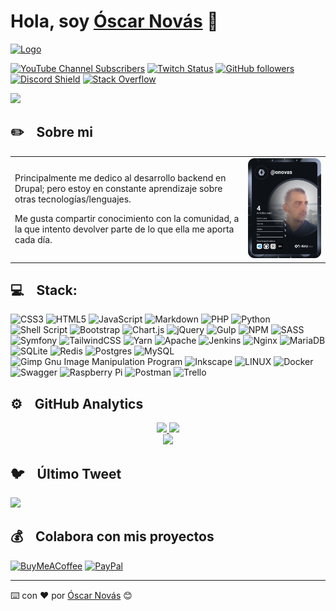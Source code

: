 Hola, soy [Óscar Novás][mi-web] 👋
===

[![Logo](https://res.cloudinary.com/onovas/image/upload/v1681459250/GitHub/Profile/logo-grande_kjhq3e.png)][mi-web]

[![YouTube Channel Subscribers](https://img.shields.io/youtube/channel/subscribers/UCPFvLCqNikzBL4fhdFoew7w?style=social)](https://www.youtube.com/channel/UCPFvLCqNikzBL4fhdFoew7w?sub_confirmation=1) [![Twitch Status](https://img.shields.io/twitch/status/oscarnovasf?style=social)](https://www.twitch.tv/oscarnovasf) [![GitHub followers](https://img.shields.io/github/followers/oscarnovasf?style=social)](https://github.com/oscarnovasf) [![Discord Shield](https://discordapp.com/api/guilds/1080884289966706779/widget.png?style=shield)](https://discord.gg/DUDsdVZY) [![Stack Overflow](https://img.shields.io/badge/-Stackoverflow-FE7A16?logo=stack-overflow&logoColor=white)](https://stackoverflow.com/users/210028)

[![](https://visitcount.itsvg.in/api?id=oscarnovasf&icon=0&color=0)](https://visitcount.itsvg.in)

## ✏️ &nbsp;&nbsp;&nbsp;Sobre mi
<table border=0>
  <tr>
    <td>
      <p>
        Principalmente me dedico al desarrollo backend en Drupal; pero estoy en constante aprendizaje sobre otras tecnologías/lenguajes.
      </p>
      <p>
        Me gusta compartir conocimiento con la comunidad, a la que intento devolver parte de lo que ella me aporta cada día.
      </p>
    </td>
    <td>
      <a href="https://app.daily.dev/onovas">
        <img src="https://github.com/oscarnovasf/oscarnovasf/blob/main/devcard.svg" width="400" alt="Dev Card de Óscar Novás"/>
      </a>
    </td>
  </tr>
</table>

## 💻 &nbsp;&nbsp;&nbsp;Stack:
![CSS3](https://img.shields.io/badge/css3-%231572B6.svg?style=for-the-badge&logo=css3&logoColor=white) ![HTML5](https://img.shields.io/badge/html5-%23E34F26.svg?style=for-the-badge&logo=html5&logoColor=white) ![JavaScript](https://img.shields.io/badge/javascript-%23323330.svg?style=for-the-badge&logo=javascript&logoColor=%23F7DF1E) ![Markdown](https://img.shields.io/badge/markdown-%23000000.svg?style=for-the-badge&logo=markdown&logoColor=white) ![PHP](https://img.shields.io/badge/php-%23777BB4.svg?style=for-the-badge&logo=php&logoColor=white) ![Python](https://img.shields.io/badge/python-3670A0?style=for-the-badge&logo=python&logoColor=ffdd54) ![Shell Script](https://img.shields.io/badge/shell_script-%23121011.svg?style=for-the-badge&logo=gnu-bash&logoColor=white) ![Bootstrap](https://img.shields.io/badge/bootstrap-%23563D7C.svg?style=for-the-badge&logo=bootstrap&logoColor=white) ![Chart.js](https://img.shields.io/badge/chart.js-F5788D.svg?style=for-the-badge&logo=chart.js&logoColor=white) ![jQuery](https://img.shields.io/badge/jquery-%230769AD.svg?style=for-the-badge&logo=jquery&logoColor=white) ![Gulp](https://img.shields.io/badge/GULP-%23CF4647.svg?style=for-the-badge&logo=gulp&logoColor=white) ![NPM](https://img.shields.io/badge/NPM-%23000000.svg?style=for-the-badge&logo=npm&logoColor=white) ![SASS](https://img.shields.io/badge/SASS-hotpink.svg?style=for-the-badge&logo=SASS&logoColor=white) ![Symfony](https://img.shields.io/badge/symfony-%23000000.svg?style=for-the-badge&logo=symfony&logoColor=white) ![TailwindCSS](https://img.shields.io/badge/tailwindcss-%2338B2AC.svg?style=for-the-badge&logo=tailwind-css&logoColor=white) ![Yarn](https://img.shields.io/badge/yarn-%232C8EBB.svg?style=for-the-badge&logo=yarn&logoColor=white) ![Apache](https://img.shields.io/badge/apache-%23D42029.svg?style=for-the-badge&logo=apache&logoColor=white) ![Jenkins](https://img.shields.io/badge/jenkins-%232C5263.svg?style=for-the-badge&logo=jenkins&logoColor=white) ![Nginx](https://img.shields.io/badge/nginx-%23009639.svg?style=for-the-badge&logo=nginx&logoColor=white) ![MariaDB](https://img.shields.io/badge/MariaDB-003545?style=for-the-badge&logo=mariadb&logoColor=white) ![SQLite](https://img.shields.io/badge/sqlite-%2307405e.svg?style=for-the-badge&logo=sqlite&logoColor=white) ![Redis](https://img.shields.io/badge/redis-%23DD0031.svg?style=for-the-badge&logo=redis&logoColor=white) ![Postgres](https://img.shields.io/badge/postgres-%23316192.svg?style=for-the-badge&logo=postgresql&logoColor=white) ![MySQL](https://img.shields.io/badge/mysql-%2300f.svg?style=for-the-badge&logo=mysql&logoColor=white) ![Gimp Gnu Image Manipulation Program](https://img.shields.io/badge/Gimp-657D8B?style=for-the-badge&logo=gimp&logoColor=FFFFFF) ![Inkscape](https://img.shields.io/badge/Inkscape-e0e0e0?style=for-the-badge&logo=inkscape&logoColor=080A13) ![LINUX](https://img.shields.io/badge/Linux-FCC624?style=for-the-badge&logo=linux&logoColor=black) ![Docker](https://img.shields.io/badge/docker-%230db7ed.svg?style=for-the-badge&logo=docker&logoColor=white) ![Swagger](https://img.shields.io/badge/-Swagger-%23Clojure?style=for-the-badge&logo=swagger&logoColor=white) ![Raspberry Pi](https://img.shields.io/badge/-RaspberryPi-C51A4A?style=for-the-badge&logo=Raspberry-Pi) ![Postman](https://img.shields.io/badge/Postman-FF6C37?style=for-the-badge&logo=postman&logoColor=white) ![Trello](https://img.shields.io/badge/Trello-%23026AA7.svg?style=for-the-badge&logo=Trello&logoColor=white)

## ⚙️ &nbsp;&nbsp;&nbsp;GitHub Analytics

<p align="center">
  <a href="https://github.com/oscarnovasf">
    <img height="180em" src="https://github-readme-stats-eight-theta.vercel.app/api?username=oscarnovasf&show_icons=true&theme=algolia&include_all_commits=true&count_private=true"/>
    <img height="180em" src="https://github-readme-stats-eight-theta.vercel.app/api/top-langs/?username=oscarnovasf&layout=compact&langs_count=8&theme=algolia"/>
    <br>
    <img height="180em" src="https://github-readme-streak-stats.herokuapp.com/?user=oscarnovasf&theme=dark&hide_border=false"/>
  </a>
</p>

## 🐦 &nbsp;&nbsp;&nbsp;Último Tweet
[![](https://gtce.itsvg.in/api?username=oscarnovasf)](https://github.com/VishwaGauravIn/github-twitter-card-embed)

## 💰 &nbsp;&nbsp;&nbsp;Colabora con mis proyectos
  [![BuyMeACoffee](https://img.shields.io/badge/Buy%20Me%20a%20Coffee-ffdd00?style=for-the-badge&logo=buy-me-a-coffee&logoColor=black)](https://buymeacoffee.com/onovas) [![PayPal](https://img.shields.io/badge/PayPal-00457C?style=for-the-badge&logo=paypal&logoColor=white)](https://paypal.me/oscarnovasf)

---
⌨️ con ❤️ por [Óscar Novás][mi-web] 😊

[mi-web]: https://oscarnovas.com "for developers"
